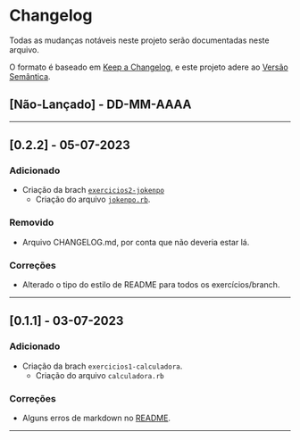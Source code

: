# Changelog

Todas as mudanças notáveis neste projeto serão documentadas neste arquivo.

O formato é baseado em [Keep a Changelog](https://keepachangelog.com/en/1.0.0/),
e este projeto adere ao [Versão Semântica](https://semver.org/spec/v2.0.0.html).

## [Não-Lançado] - DD-MM-AAAA

---

## [0.2.2] - 05-07-2023

### Adicionado

- Criação da brach [`exercicios2-jokenpo`](https://github.com/lgshogun/ruby-exercises/blob/exercicio2-jokenpo/)
    - Criação do arquivo [`jokenpo.rb`](https://github.com/lgshogun/ruby-exercises/blob/exercicio2-jokenpo/jokenpo.rb).

### Removido

- Arquivo CHANGELOG.md, por conta que não deveria estar lá.

### Correções

- Alterado o tipo do estilo de README para todos os exercícios/branch.

---

## [0.1.1] - 03-07-2023

### Adicionado 

- Criação da brach `exercicios1-calculadora`.
    - Criação do arquivo `calculadora.rb`

### Correções

- Alguns erros de markdown no [README](README.md).

---